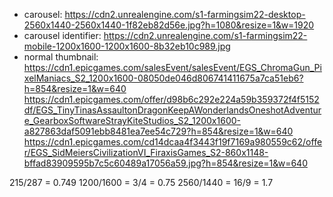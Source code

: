 - carousel: https://cdn2.unrealengine.com/s1-farmingsim22-desktop-2560x1440-2560x1440-1f82eb82d56e.jpg?h=1080&resize=1&w=1920
- carousel identifier: https://cdn2.unrealengine.com/s1-farmingsim22-mobile-1200x1600-1200x1600-8b32eb10c989.jpg
- normal thumbnail: https://cdn1.epicgames.com/salesEvent/salesEvent/EGS_ChromaGun_PixelManiacs_S2_1200x1600-08050de046d806741411675a7ca51eb6?h=854&resize=1&w=640
https://cdn1.epicgames.com/offer/d98b6c292e224a59b359372f4f5152df/EGS_TinyTinasAssaultonDragonKeepAWonderlandsOneshotAdventure_GearboxSoftwareStrayKiteStudios_S2_1200x1600-a827863daf5091ebb8481ea7ee54c729?h=854&resize=1&w=640
https://cdn1.epicgames.com/cd14dcaa4f3443f19f7169a980559c62/offer/EGS_SidMeiersCivilizationVI_FiraxisGames_S2-860x1148-bffad83909595b7c5c60489a17056a59.jpg?h=854&resize=1&w=640

215/287 = 0.749
1200/1600 = 3/4 = 0.75
2560/1440 = 16/9 = 1.7
